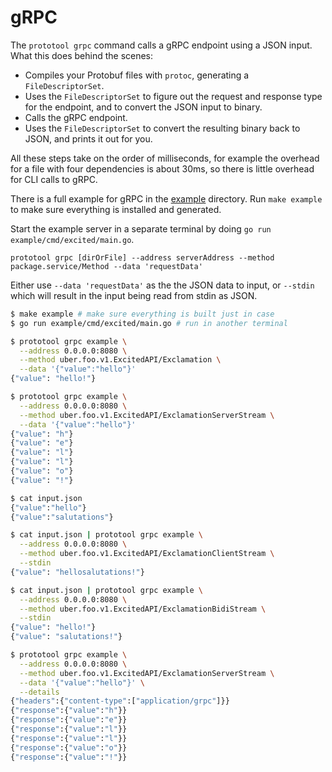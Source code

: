 # gRPC

The `prototool grpc` command calls a gRPC endpoint using a JSON input. What this does behind the scenes:

- Compiles your Protobuf files with `protoc`, generating a `FileDescriptorSet`.
- Uses the `FileDescriptorSet` to figure out the request and response type for the endpoint, and to convert the JSON input to binary.
- Calls the gRPC endpoint.
- Uses the `FileDescriptorSet` to convert the resulting binary back to JSON, and prints it out for you.

All these steps take on the order of milliseconds, for example the overhead for a file with four dependencies is about 30ms, so there is little overhead for CLI calls to gRPC.

There is a full example for gRPC in the [example](../example) directory. Run `make example` to make sure everything is installed and generated.

Start the example server in a separate terminal by doing `go run example/cmd/excited/main.go`.

`prototool grpc [dirOrFile] --address serverAddress --method package.service/Method --data 'requestData'`

Either use `--data 'requestData'` as the the JSON data to input, or `--stdin` which will result in the input being read from stdin as JSON.

```bash
$ make example # make sure everything is built just in case
$ go run example/cmd/excited/main.go # run in another terminal

$ prototool grpc example \
  --address 0.0.0.0:8080 \
  --method uber.foo.v1.ExcitedAPI/Exclamation \
  --data '{"value":"hello"}'
{"value": "hello!"}

$ prototool grpc example \
  --address 0.0.0.0:8080 \
  --method uber.foo.v1.ExcitedAPI/ExclamationServerStream \
  --data '{"value":"hello"}'
{"value": "h"}
{"value": "e"}
{"value": "l"}
{"value": "l"}
{"value": "o"}
{"value": "!"}

$ cat input.json
{"value":"hello"}
{"value":"salutations"}

$ cat input.json | prototool grpc example \
  --address 0.0.0.0:8080 \
  --method uber.foo.v1.ExcitedAPI/ExclamationClientStream \
  --stdin
{"value": "hellosalutations!"}

$ cat input.json | prototool grpc example \
  --address 0.0.0.0:8080 \
  --method uber.foo.v1.ExcitedAPI/ExclamationBidiStream \
  --stdin
{"value": "hello!"}
{"value": "salutations!"}

$ prototool grpc example \
  --address 0.0.0.0:8080 \
  --method uber.foo.v1.ExcitedAPI/ExclamationServerStream \
  --data '{"value":"hello"}' \
  --details
{"headers":{"content-type":["application/grpc"]}}
{"response":{"value":"h"}}
{"response":{"value":"e"}}
{"response":{"value":"l"}}
{"response":{"value":"l"}}
{"response":{"value":"o"}}
{"response":{"value":"!"}}
```
